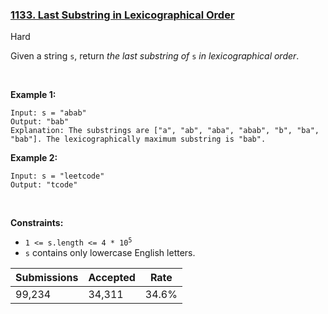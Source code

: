 ### [1133. Last Substring in Lexicographical Order](https://leetcode.com/problems/last-substring-in-lexicographical-order/description/)

Hard

Given a string `` s ``, return _the last substring of_ `` s `` _in lexicographical order_.

 

<strong class="example">Example 1:</strong>

```
Input: s = "abab"
Output: "bab"
Explanation: The substrings are ["a", "ab", "aba", "abab", "b", "ba", "bab"]. The lexicographically maximum substring is "bab".
```

<strong class="example">Example 2:</strong>

```
Input: s = "leetcode"
Output: "tcode"
```

 

__Constraints:__

*   <code>1 <= s.length <= 4 * 10<sup>5</sup></code>
*   `` s `` contains only lowercase English letters.

| Submissions    | Accepted     | Rate   |
| -------------- | ------------ | ------ |
| 99,234 | 34,311 | 34.6% |